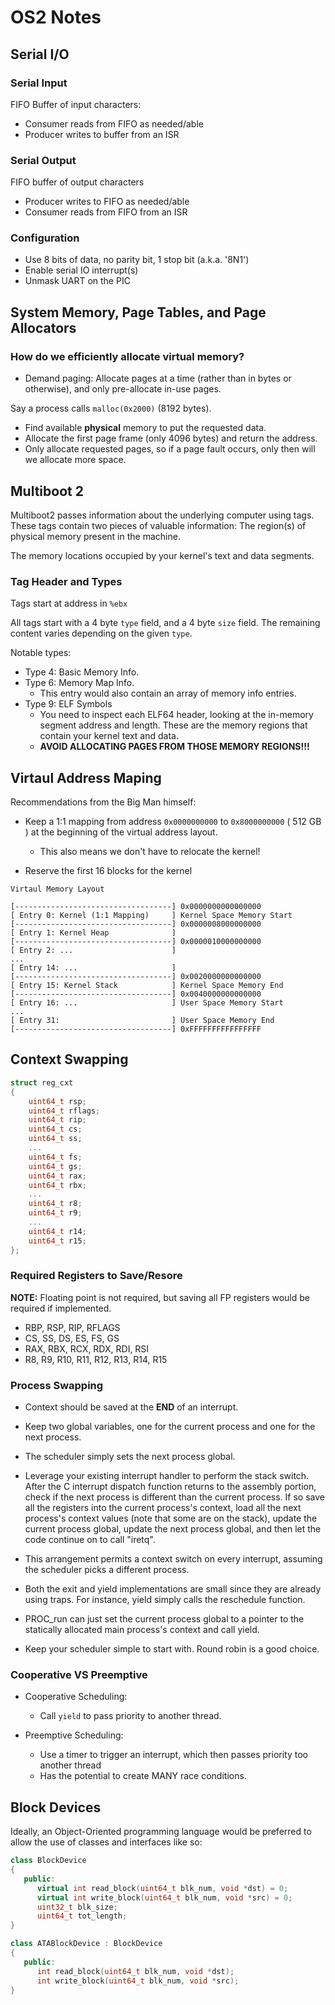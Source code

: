 # OS2 Notes

## Serial I/O

### Serial Input

FIFO Buffer of input characters:

- Consumer reads from FIFO as needed/able
- Producer writes to buffer from an ISR

### Serial Output

FIFO buffer of output characters

- Producer writes to FIFO as needed/able
- Consumer reads from FIFO from an ISR

### Configuration

- Use 8 bits of data, no parity bit, 1 stop bit (a.k.a. '8N1')
- Enable serial IO interrupt(s)
- Unmask UART on the PIC

## System Memory, Page Tables, and Page Allocators

### How do we efficiently allocate virtual memory?

- Demand paging: Allocate pages at a time (rather than in bytes or otherwise), and only pre-allocate in-use pages.

Say a process calls `malloc(0x2000)` (8192 bytes).

- Find available **physical** memory to put the requested data.
- Allocate the first page frame (only 4096 bytes) and return the address.
- Only allocate requested pages, so if a page fault occurs, only then will we allocate more space.

## Multiboot 2

Multiboot2 passes information about the underlying computer using tags. These tags contain two pieces of valuable information:
The region(s) of physical memory present in the machine.

The memory locations occupied by your kernel's text and data segments.

### Tag Header and Types

Tags start at address in `%ebx`

All tags start with a 4 byte `type` field, and a 4 byte `size` field. The remaining content varies depending on the given `type`.

Notable types:

- Type 4: Basic Memory Info.
- Type 6: Memory Map Info.
    - This entry would also contain an array of memory info entries.
- Type 9: ELF Symbols
    - You need to inspect each ELF64 header, looking at the in-memory segment address and length. These are the memory regions that contain your kernel text and data.
    - **AVOID ALLOCATING PAGES FROM THOSE MEMORY REGIONS!!!**

## Virtaul Address Maping

Recommendations from the Big Man himself:

- Keep a 1:1 mapping from address `0x0000000000` to `0x8000000000` ( 512 GB ) at the beginning of the virtual address layout.

    - This also means we don't have to relocate the kernel!

- Reserve the first 16 blocks for the kernel



```text
Virtaul Memory Layout

[-----------------------------------] 0x0000000000000000
[ Entry 0: Kernel (1:1 Mapping)     ] Kernel Space Memory Start
[-----------------------------------] 0x0000008000000000
[ Entry 1: Kernel Heap              ]
[-----------------------------------] 0x0000010000000000
[ Entry 2: ...                      ]
...
[ Entry 14: ...                     ]
[-----------------------------------] 0x0020000000000000
[ Entry 15: Kernel Stack            ] Kernel Space Memory End
[-----------------------------------] 0x0040000000000000
[ Entry 16: ...                     ] User Space Memory Start
...
[ Entry 31:                         ] User Space Memory End
[-----------------------------------] 0xFFFFFFFFFFFFFFFF
```

## Context Swapping

```c
struct reg_cxt
{
    uint64_t rsp;
    uint64_t rflags;
    uint64_t rip;
    uint64_t cs;
    uint64_t ss;
    ...
    uint64_t fs;
    uint64_t gs;
    uint64_t rax;
    uint64_t rbx;
    ...
    uint64_t r8;
    uint64_t r9;
    ...
    uint64_t r14;
    uint64_t r15;
};
```

### Required Registers to Save/Resore

**NOTE:** Floating point is not required, but saving all FP registers would be required if implemented.

- RBP, RSP, RIP, RFLAGS
- CS, SS, DS, ES, FS, GS
- RAX, RBX, RCX, RDX, RDI, RSI
- R8, R9, R10, R11, R12, R13, R14, R15


### Process Swapping

- Context should be saved at the **END** of an interrupt.

- Keep two global variables, one for the current process and one for the next process.

- The scheduler simply sets the next process global.

- Leverage your existing interrupt handler to perform the stack switch. After the C interrupt dispatch function returns to the assembly portion, check if the next process is different than the current process. If so save all the registers into the current process's context, load all the next process's context values (note that some are on the stack), update the current process global, update the next process global, and then let the code continue on to call "iretq".

- This arrangement permits a context switch on every interrupt, assuming the scheduler picks a different process.

- Both the exit and yield implementations are small since they are already using traps. For instance, yield simply calls the reschedule function.

- PROC_run can just set the current process global to a pointer to the statically allocated main process's context and call yield.

- Keep your scheduler simple to start with. Round robin is a good choice.

### Cooperative VS Preemptive

- Cooperative Scheduling:
    - Call `yield` to pass priority to another thread.

- Preemptive Scheduling:
    - Use a timer to trigger an interrupt, which then passes priority too another thread
    - Has the potential to create MANY race conditions.

## Block Devices

Ideally, an Object-Oriented programming language would be preferred to allow the use of classes and interfaces like so:

```c++
class BlockDevice
{
   public:
      virtual int read_block(uint64_t blk_num, void *dst) = 0;
      virtual int write_block(uint64_t blk_num, void *src) = 0;
      uint32_t blk_size;
      uint64_t tot_length;
}

class ATABlockDevice : BlockDevice
{
   public:
      int read_block(uint64_t blk_num, void *dst);
      int write_block(uint64_t blk_num, void *src);
}
```